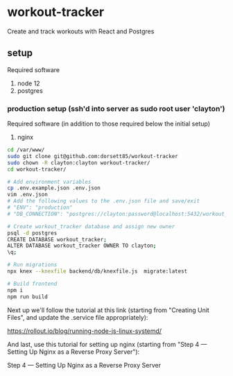 # workout-tracker

Create and track workouts with React and Postgres

## setup

Required software
1. node 12
2. postgres

### production setup (ssh'd into server as sudo root user 'clayton')

Required software (in addition to those required below the initial setup)
1. nginx

```bash
cd /var/www/
sudo git clone git@github.com:dorsett85/workout-tracker
sudo chown -R clayton:clayton workout-tracker/
cd workout-tracker/

# Add environment variables
cp .env.example.json .env.json
vim .env.json
# Add the following values to the .env.json file and save/exit
# "ENV": "production"
# "DB_CONNECTION": "postgres://clayton:password@localhost:5432/workout_tracker"

# Create workout_tracker database and assign new owner
psql -d postgres
CREATE DATABASE workout_tracker;
ALTER DATABASE workout_tracker OWNER TO clayton;
\q;

# Run migrations
npx knex --knexfile backend/db/knexfile.js  migrate:latest

# Build frontend
npm i
npm run build 
```

Next up we'll follow the tutorial at this link (starting from "Creating Unit Files", and update the .service file appropriately):

https://rollout.io/blog/running-node-js-linux-systemd/

And last, use this tutorial for setting up nginx (starting from "Step 4 — Setting Up Nginx as a Reverse Proxy Server"):

Step 4 — Setting Up Nginx as a Reverse Proxy Server
